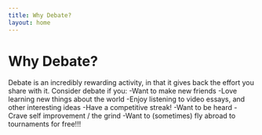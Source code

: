 ```yaml
---
title: Why Debate?
layout: home
---
```


# Why Debate?
Debate is an incredibly rewarding activity, in that it gives back the effort you share with it. Consider debate if you:
-Want to make new friends
-Love learning new things about the world
-Enjoy listening to video essays, and other interesting ideas
-Have a competitive streak!
-Want to be heard
-Crave self improvement / the grind
-Want to (sometimes) fly abroad to tournaments for free!!!
